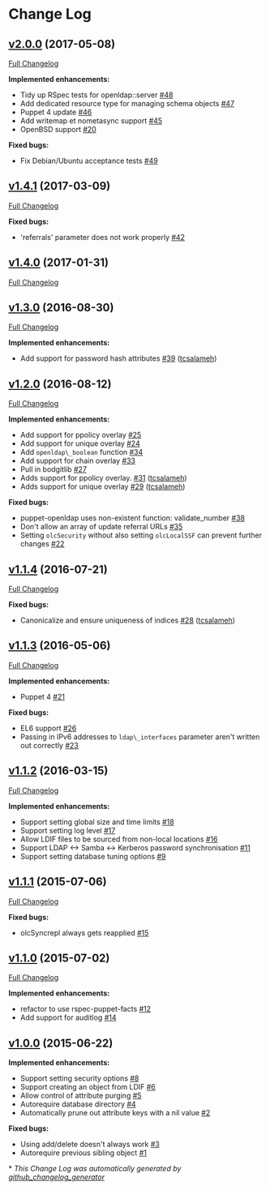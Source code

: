 # Change Log

## [v2.0.0](https://github.com/bodgit/puppet-openldap/tree/v2.0.0) (2017-05-08)
[Full Changelog](https://github.com/bodgit/puppet-openldap/compare/v1.4.1...v2.0.0)

**Implemented enhancements:**

- Tidy up RSpec tests for openldap::server [\#48](https://github.com/bodgit/puppet-openldap/issues/48)
- Add dedicated resource type for managing schema objects [\#47](https://github.com/bodgit/puppet-openldap/issues/47)
- Puppet 4 update [\#46](https://github.com/bodgit/puppet-openldap/issues/46)
- Add writemap et nometasync support [\#45](https://github.com/bodgit/puppet-openldap/issues/45)
- OpenBSD support [\#20](https://github.com/bodgit/puppet-openldap/issues/20)

**Fixed bugs:**

- Fix Debian/Ubuntu acceptance tests [\#49](https://github.com/bodgit/puppet-openldap/issues/49)

## [v1.4.1](https://github.com/bodgit/puppet-openldap/tree/v1.4.1) (2017-03-09)
[Full Changelog](https://github.com/bodgit/puppet-openldap/compare/v1.4.0...v1.4.1)

**Fixed bugs:**

- 'referrals' parameter does not work properly [\#42](https://github.com/bodgit/puppet-openldap/issues/42)

## [v1.4.0](https://github.com/bodgit/puppet-openldap/tree/v1.4.0) (2017-01-31)
[Full Changelog](https://github.com/bodgit/puppet-openldap/compare/v1.3.0...v1.4.0)

## [v1.3.0](https://github.com/bodgit/puppet-openldap/tree/v1.3.0) (2016-08-30)
[Full Changelog](https://github.com/bodgit/puppet-openldap/compare/v1.2.0...v1.3.0)

**Implemented enhancements:**

- Add support for password hash attributes [\#39](https://github.com/bodgit/puppet-openldap/pull/39) ([tcsalameh](https://github.com/tcsalameh))

## [v1.2.0](https://github.com/bodgit/puppet-openldap/tree/v1.2.0) (2016-08-12)
[Full Changelog](https://github.com/bodgit/puppet-openldap/compare/v1.1.4...v1.2.0)

**Implemented enhancements:**

- Add support for ppolicy overlay [\#25](https://github.com/bodgit/puppet-openldap/issues/25)
- Add support for unique overlay [\#24](https://github.com/bodgit/puppet-openldap/issues/24)
- Add `openldap\_boolean` function [\#34](https://github.com/bodgit/puppet-openldap/issues/34)
- Add support for chain overlay [\#33](https://github.com/bodgit/puppet-openldap/issues/33)
- Pull in bodgitlib [\#27](https://github.com/bodgit/puppet-openldap/issues/27)
- Adds support for ppolicy overlay. [\#31](https://github.com/bodgit/puppet-openldap/pull/31) ([tcsalameh](https://github.com/tcsalameh))
- Adds support for unique overlay [\#29](https://github.com/bodgit/puppet-openldap/pull/29) ([tcsalameh](https://github.com/tcsalameh))

**Fixed bugs:**

- puppet-openldap uses non-existent function: validate\_number [\#38](https://github.com/bodgit/puppet-openldap/issues/38)
- Don't allow an array of update referral URLs [\#35](https://github.com/bodgit/puppet-openldap/issues/35)
- Setting `olcSecurity` without also setting `olcLocalSSF` can prevent further changes [\#22](https://github.com/bodgit/puppet-openldap/issues/22)

## [v1.1.4](https://github.com/bodgit/puppet-openldap/tree/v1.1.4) (2016-07-21)
[Full Changelog](https://github.com/bodgit/puppet-openldap/compare/v1.1.3...v1.1.4)

**Fixed bugs:**

- Canonicalize and ensure uniqueness of indices [\#28](https://github.com/bodgit/puppet-openldap/pull/28) ([tcsalameh](https://github.com/tcsalameh))

## [v1.1.3](https://github.com/bodgit/puppet-openldap/tree/v1.1.3) (2016-05-06)
[Full Changelog](https://github.com/bodgit/puppet-openldap/compare/v1.1.2...v1.1.3)

**Implemented enhancements:**

- Puppet 4 [\#21](https://github.com/bodgit/puppet-openldap/issues/21)

**Fixed bugs:**

- EL6 support [\#26](https://github.com/bodgit/puppet-openldap/issues/26)
- Passing in IPv6 addresses to `ldap\_interfaces` parameter aren't written out correctly [\#23](https://github.com/bodgit/puppet-openldap/issues/23)

## [v1.1.2](https://github.com/bodgit/puppet-openldap/tree/v1.1.2) (2016-03-15)
[Full Changelog](https://github.com/bodgit/puppet-openldap/compare/v1.1.1...v1.1.2)

**Implemented enhancements:**

- Support setting global size and time limits [\#18](https://github.com/bodgit/puppet-openldap/issues/18)
- Support setting log level [\#17](https://github.com/bodgit/puppet-openldap/issues/17)
- Allow LDIF files to be sourced from non-local locations [\#16](https://github.com/bodgit/puppet-openldap/issues/16)
- Support LDAP \<-\> Samba \<-\> Kerberos password synchronisation [\#11](https://github.com/bodgit/puppet-openldap/issues/11)
- Support setting database tuning options [\#9](https://github.com/bodgit/puppet-openldap/issues/9)

## [v1.1.1](https://github.com/bodgit/puppet-openldap/tree/v1.1.1) (2015-07-06)
[Full Changelog](https://github.com/bodgit/puppet-openldap/compare/v1.1.0...v1.1.1)

**Fixed bugs:**

- olcSyncrepl always gets reapplied [\#15](https://github.com/bodgit/puppet-openldap/issues/15)

## [v1.1.0](https://github.com/bodgit/puppet-openldap/tree/v1.1.0) (2015-07-02)
[Full Changelog](https://github.com/bodgit/puppet-openldap/compare/v1.0.0...v1.1.0)

**Implemented enhancements:**

- refactor to use rspec-puppet-facts [\#12](https://github.com/bodgit/puppet-openldap/issues/12)
- Add support for auditlog [\#14](https://github.com/bodgit/puppet-openldap/issues/14)

## [v1.0.0](https://github.com/bodgit/puppet-openldap/tree/v1.0.0) (2015-06-22)
**Implemented enhancements:**

- Support setting security options [\#8](https://github.com/bodgit/puppet-openldap/issues/8)
- Support creating an object from LDIF [\#6](https://github.com/bodgit/puppet-openldap/issues/6)
- Allow control of attribute purging [\#5](https://github.com/bodgit/puppet-openldap/issues/5)
- Autorequire database directory [\#4](https://github.com/bodgit/puppet-openldap/issues/4)
- Automatically prune out attribute keys with a nil value [\#2](https://github.com/bodgit/puppet-openldap/issues/2)

**Fixed bugs:**

- Using add/delete doesn't always work [\#3](https://github.com/bodgit/puppet-openldap/issues/3)
- Autorequire previous sibling object [\#1](https://github.com/bodgit/puppet-openldap/issues/1)



\* *This Change Log was automatically generated by [github_changelog_generator](https://github.com/skywinder/Github-Changelog-Generator)*